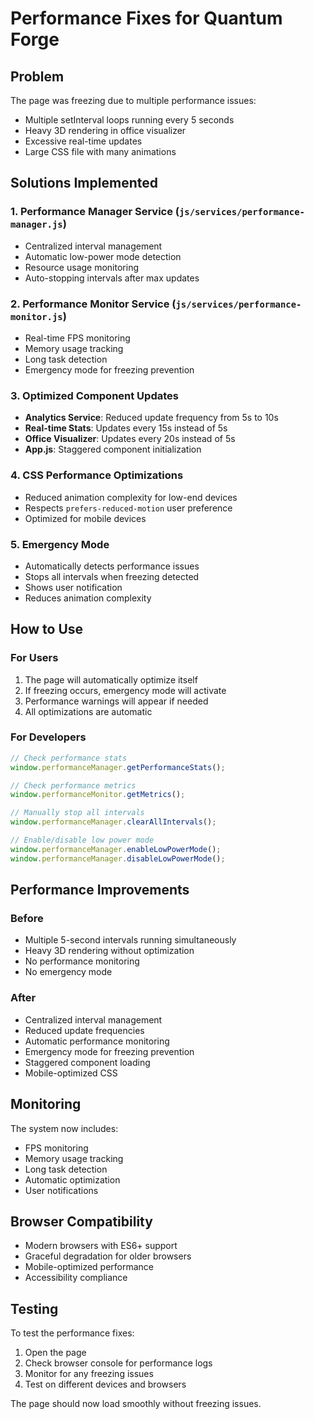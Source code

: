 # Performance Fixes for Quantum Forge

## Problem

The page was freezing due to multiple performance issues:

- Multiple setInterval loops running every 5 seconds
- Heavy 3D rendering in office visualizer
- Excessive real-time updates
- Large CSS file with many animations

## Solutions Implemented

### 1. Performance Manager Service (`js/services/performance-manager.js`)

- Centralized interval management
- Automatic low-power mode detection
- Resource usage monitoring
- Auto-stopping intervals after max updates

### 2. Performance Monitor Service (`js/services/performance-monitor.js`)

- Real-time FPS monitoring
- Memory usage tracking
- Long task detection
- Emergency mode for freezing prevention

### 3. Optimized Component Updates

- **Analytics Service**: Reduced update frequency from 5s to 10s
- **Real-time Stats**: Updates every 15s instead of 5s
- **Office Visualizer**: Updates every 20s instead of 5s
- **App.js**: Staggered component initialization

### 4. CSS Performance Optimizations

- Reduced animation complexity for low-end devices
- Respects `prefers-reduced-motion` user preference
- Optimized for mobile devices

### 5. Emergency Mode

- Automatically detects performance issues
- Stops all intervals when freezing detected
- Shows user notification
- Reduces animation complexity

## How to Use

### For Users

1. The page will automatically optimize itself
2. If freezing occurs, emergency mode will activate
3. Performance warnings will appear if needed
4. All optimizations are automatic

### For Developers

```javascript
// Check performance stats
window.performanceManager.getPerformanceStats();

// Check performance metrics
window.performanceMonitor.getMetrics();

// Manually stop all intervals
window.performanceManager.clearAllIntervals();

// Enable/disable low power mode
window.performanceManager.enableLowPowerMode();
window.performanceManager.disableLowPowerMode();
```

## Performance Improvements

### Before

- Multiple 5-second intervals running simultaneously
- Heavy 3D rendering without optimization
- No performance monitoring
- No emergency mode

### After

- Centralized interval management
- Reduced update frequencies
- Automatic performance monitoring
- Emergency mode for freezing prevention
- Staggered component loading
- Mobile-optimized CSS

## Monitoring

The system now includes:

- FPS monitoring
- Memory usage tracking
- Long task detection
- Automatic optimization
- User notifications

## Browser Compatibility

- Modern browsers with ES6+ support
- Graceful degradation for older browsers
- Mobile-optimized performance
- Accessibility compliance

## Testing

To test the performance fixes:

1. Open the page
2. Check browser console for performance logs
3. Monitor for any freezing issues
4. Test on different devices and browsers

The page should now load smoothly without freezing issues.
